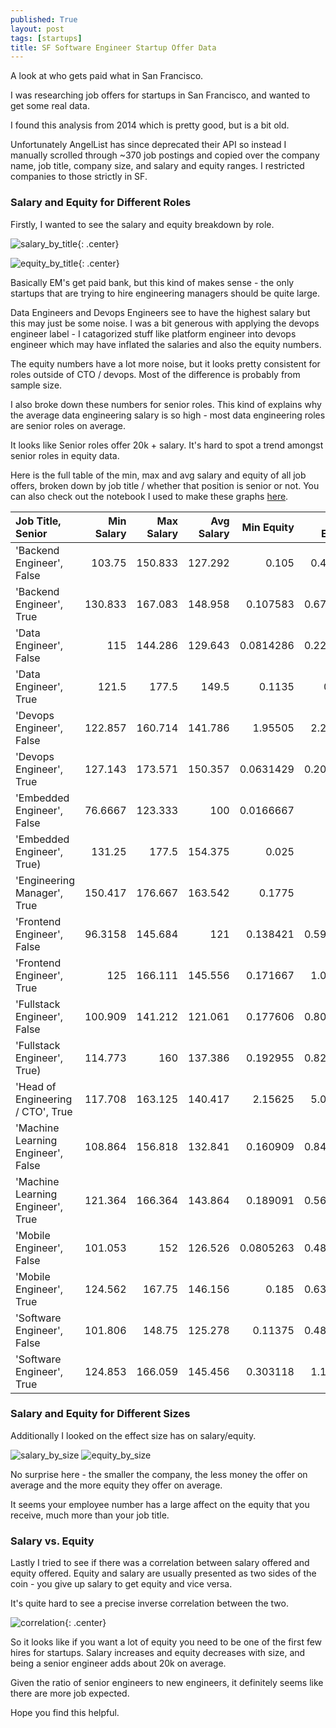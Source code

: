 ```yaml
---
published: True
layout: post
tags: [startups]
title: SF Software Engineer Startup Offer Data
---
```


A look at who gets paid what in San Francisco. 

<!--more-->

I was researching job offers for startups in San Francisco, and wanted to get some real data. 

I found this analysis from 2014 which is pretty good, but is a bit old. 

Unfortunately AngelList has since deprecated their API so instead I manually scrolled through ~370 job postings and copied over the company name, job title, company size, and salary and equity ranges. I restricted companies to those strictly in SF. 

### Salary and Equity for Different Roles

Firstly, I wanted to see the salary and equity breakdown by role. 

![salary_by_title](/images/startup/salary_by_title.png){: .center}

![equity_by_title](/images/startup/equity_by_title.png){: .center}

Basically EM's get paid bank, but this kind of makes sense - the only startups that are trying to hire engineering managers should be quite large. 

Data Engineers and Devops Engineers see to have the highest salary but this may just be some noise. I was a bit generous with applying the devops engineer label - I catagorized stuff like platform engineer into devops engineer which may have inflated the salaries and also the equity numbers. 

The equity numbers have a lot more noise, but it looks pretty consistent for roles outside of CTO / devops. Most of the difference is probably from sample size. 

I also broke down these numbers for senior roles. This kind of explains why the average data engineering salary is so high - most data engineering roles are senior roles on average. 

It looks like Senior roles offer 20k + salary. It's hard to spot a trend amongst senior roles in equity data. 

Here is the full table of the min, max and avg salary and equity of all job offers, broken down by job title / whether that position is senior or not. You can also check out the notebook I used to make these graphs [here]().

|  Job Title, Senior                   |   Min Salary |   Max Salary |   Avg Salary |   Min Equity |   Max Equity |   Avg Equity |   Count |
|:-------------------------------------|-------------:|-------------:|-------------:|-------------:|-------------:|-------------:|--------:|
|  'Backend Engineer', False           |     103.75   |      150.833 |      127.292 |    0.105     |     0.44125  |     0.273125 |      24 |
|  'Backend Engineer', True            |     130.833  |      167.083 |      148.958 |    0.107583  |     0.679167 |     0.393375 |      12 |
|  'Data Engineer', False              |     115      |      144.286 |      129.643 |    0.0814286 |     0.225714 |     0.153571 |       7 |
|  'Data Engineer', True               |     121.5    |      177.5   |      149.5   |    0.1135    |     0.747    |     0.43025  |      10 |
|  'Devops Engineer', False            |     122.857  |      160.714 |      141.786 |    1.95505   |     2.23024  |     2.09264  |      21 |
|  'Devops Engineer', True             |     127.143  |      173.571 |      150.357 |    0.0631429 |     0.204286 |     0.133714 |       7 |
|  'Embedded Engineer', False          |      76.6667 |      123.333 |      100     |    0.0166667 |     0.4      |     0.208333 |       3 |
|  'Embedded Engineer', True)          |     131.25   |      177.5   |      154.375 |    0.025     |     0.2      |     0.1125   |       4 |
|  'Engineering Manager', True         |     150.417  |      176.667 |      163.542 |    0.1775    |     0.55     |     0.36375  |      12 |
|  'Frontend Engineer', False          |      96.3158 |      145.684 |      121     |    0.138421  |     0.592105 |     0.365263 |      19 |
|  'Frontend Engineer', True           |     125      |      166.111 |      145.556 |    0.171667  |     1.06006  |     0.615861 |      18 |
|  'Fullstack Engineer', False         |     100.909  |      141.212 |      121.061 |    0.177606  |     0.809394 |     0.4935   |      33 |
|  'Fullstack Engineer', True)         |     114.773  |      160     |      137.386 |    0.192955  |     0.825909 |     0.509432 |      22 |
|  'Head of Engineering / CTO', True   |     117.708  |      163.125 |      140.417 |    2.15625   |     5.06042  |     3.60833  |      24 |
|  'Machine Learning Engineer', False  |     108.864  |      156.818 |      132.841 |    0.160909  |     0.840909 |     0.500909 |      22 |
|  'Machine Learning Engineer', True   |     121.364  |      166.364 |      143.864 |    0.189091  |     0.561818 |     0.375455 |      11 |
|  'Mobile Engineer', False            |     101.053  |      152     |      126.526 |    0.0805263 |     0.481579 |     0.281053 |      19 |
|  'Mobile Engineer', True             |     124.562  |      167.75  |      146.156 |    0.185     |     0.636875 |     0.410938 |      16 |
|  'Software Engineer', False          |     101.806  |      148.75  |      125.278 |    0.11375   |     0.488611 |     0.301181 |      36 |
|  'Software Engineer', True           |     124.853  |      166.059 |      145.456 |    0.303118  |     1.17474  |     0.738926 |      34 |

### Salary and Equity for Different Sizes

Additionally I looked on the effect size has on salary/equity. 

![salary_by_size](/images/startup/salary_by_size.png) ![equity_by_size](/images/startup/equity_by_size.png)

No surprise here - the smaller the company, the less money the offer on average and the more equity they offer on average. 

It seems your employee number has a large affect on the equity that you receive, much more than your job title. 


### Salary vs. Equity
Lastly I tried to see if there was a correlation between salary offered and equity offered. Equity and salary are usually presented as two sides of the coin - you give up salary to get equity and vice versa. 

It's quite hard to see a precise inverse correlation between the two. 

![correlation](/images/startup/salary_vs_equity.png){: .center}

So it looks like if you want a lot of equity you need to be one of the first few hires for startups. 
Salary increases and equity decreases with size, and being a senior engineer adds about 20k on average. 

Given the ratio of senior engineers to new engineers, it definitely seems like there are more job expected. 

Hope you find this helpful. 
